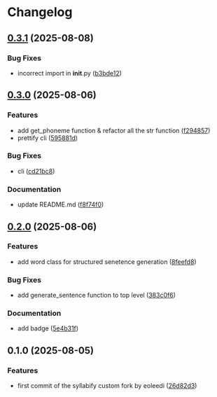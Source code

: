 # Changelog

## [0.3.1](https://github.com/eoleedi/syllabify/compare/v0.3.0...v0.3.1) (2025-08-08)


### Bug Fixes

* incorrect import in __init__.py ([b3bde12](https://github.com/eoleedi/syllabify/commit/b3bde12b7caf058943dc4fab3588634133878fec))

## [0.3.0](https://github.com/eoleedi/syllabify/compare/v0.2.0...v0.3.0) (2025-08-06)


### Features

* add get_phoneme function & refactor all the str function ([f294857](https://github.com/eoleedi/syllabify/commit/f294857e5f8d1196e3b382680ed4f06f5c21e24c))
* prettify cli ([595881d](https://github.com/eoleedi/syllabify/commit/595881d029b5c24c6424ec826ae6ef93384b85dd))


### Bug Fixes

* cli ([cd21bc8](https://github.com/eoleedi/syllabify/commit/cd21bc8c7b1e3a7ae8cddf86a9eb50fbdc9a2e7b))


### Documentation

* update README.md ([f8f74f0](https://github.com/eoleedi/syllabify/commit/f8f74f099f77b620b0be2be50ba4abe9211badbd))

## [0.2.0](https://github.com/eoleedi/syllabify/compare/v0.1.0...v0.2.0) (2025-08-06)


### Features

* add word class for structured senetence generation ([8feefd8](https://github.com/eoleedi/syllabify/commit/8feefd8e3bd377c3c1c919bbaf18cddee4e90633))


### Bug Fixes

* add generate_sentence function to top level ([383c0f6](https://github.com/eoleedi/syllabify/commit/383c0f675483127d42d33322fe4e8ec10e5647a9))


### Documentation

* add badge ([5e4b31f](https://github.com/eoleedi/syllabify/commit/5e4b31f400934e430f883fbc91c5732b44e2504b))

## 0.1.0 (2025-08-05)


### Features

* first commit of the syllabify custom fork by eoleedi ([26d82d3](https://github.com/eoleedi/syllabify/commit/26d82d3f0ff2aabd294db5d16fccd56472e7cedc))
